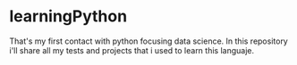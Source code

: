 # learningPython
That's my first contact with python focusing data science. In this repository i'll share all my tests and projects that i used to learn this languaje.
